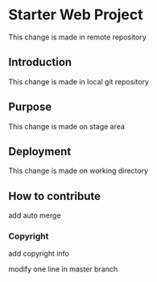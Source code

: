 

# Starter Web Project
This change is made in remote repository
## Introduction
This change is made in local git repository
## Purpose
This change is made on stage area
## Deployment
This change is made on working directory
## How to contribute
add auto merge
### Copyright
add copyright info

modify one line in master branch


